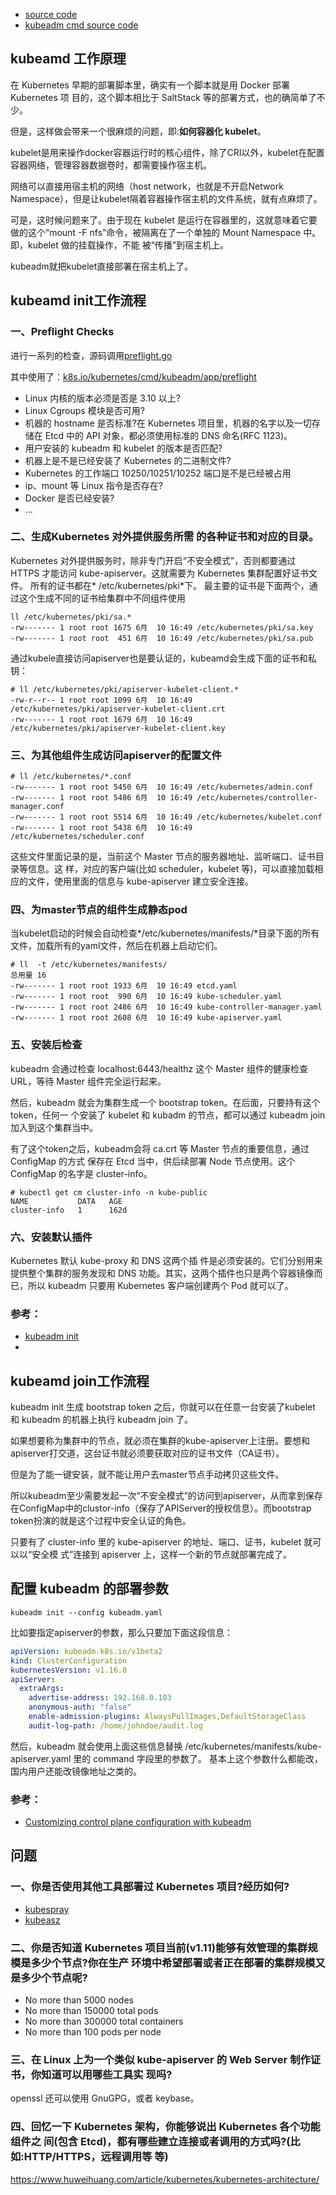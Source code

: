 
- [source code](https://github.com/kubernetes/kubernetes/tree/master/cmd/kubeadm)
- [kubeadm cmd source code](https://github.com/kubernetes/kubernetes/tree/master/cmd/kubeadm/app/cmd/phases)

## kubeamd 工作原理
在 Kubernetes 早期的部署脚本里，确实有一个脚本就是用 Docker 部署 Kubernetes 项 目的，这个脚本相比于 SaltStack 等的部署方式，也的确简单了不少。

但是，这样做会带来一个很麻烦的问题，即:**如何容器化 kubelet**。


kubelet是用来操作docker容器运行时的核心组件，除了CRI以外，kubelet在配置容器网络，管理容器数据卷时，都需要操作宿主机。


网络可以直接用宿主机的网络（host network，也就是不开启Network Namespace），但是让kubelet隔着容器操作宿主机的文件系统，就有点麻烦了。

可是，这时候问题来了。由于现在 kubelet 是运行在容器里的，这就意味着它要做的这个“mount -F nfs”命令，被隔离在了一个单独的 Mount Namespace 中。即，kubelet 做的挂载操作，不能 被“传播”到宿主机上。

kubeadm就把kubelet直接部署在宿主机上了。


## kubeamd init工作流程

### 一、Preflight Checks

进行一系列的检查，源码调用[preflight.go](https://github.com/kubernetes/kubernetes/blob/master/cmd/kubeadm/app/cmd/phases/init/preflight.go)

其中使用了：[k8s.io/kubernetes/cmd/kubeadm/app/preflight](https://godoc.org/k8s.io/kubernetes/cmd/kubeadm/app/preflight)

-  Linux 内核的版本必须是否是 3.10 以上?
- Linux Cgroups 模块是否可用?
- 机器的 hostname 是否标准?在 Kubernetes 项目里，机器的名字以及一切存储在 Etcd 中的 API 对象，都必须使用标准的 DNS 命名(RFC 1123)。
- 用户安装的 kubeadm 和 kubelet 的版本是否匹配?
- 机器上是不是已经安装了 Kubernetes 的二进制文件?
- Kubernetes 的工作端口 10250/10251/10252 端口是不是已经被占用
- ip、mount 等 Linux 指令是否存在?
- Docker 是否已经安装?
- ...

### 二、生成Kubernetes 对外提供服务所需 的各种证书和对应的目录。

Kubernetes 对外提供服务时，除非专门开启“不安全模式”，否则都要通过 HTTPS 才能访问 kube-apiserver。这就需要为 Kubernetes 集群配置好证书文件。
所有的证书都在* /etc/kubernetes/pki*下。
最主要的证书是下面两个，通过这个生成不同的证书给集群中不同组件使用
```shell
ll /etc/kubernetes/pki/sa.*
-rw------- 1 root root 1675 6月  10 16:49 /etc/kubernetes/pki/sa.key
-rw------- 1 root root  451 6月  10 16:49 /etc/kubernetes/pki/sa.pub
```
通过kubele直接访问apiserver也是要认证的，kubeamd会生成下面的证书和私钥：
```shell
# ll /etc/kubernetes/pki/apiserver-kubelet-client.*
-rw-r--r-- 1 root root 1099 6月  10 16:49 /etc/kubernetes/pki/apiserver-kubelet-client.crt
-rw------- 1 root root 1679 6月  10 16:49 /etc/kubernetes/pki/apiserver-kubelet-client.key
```

### 三、为其他组件生成访问apiserver的配置文件

```shell
# ll /etc/kubernetes/*.conf
-rw------- 1 root root 5450 6月  10 16:49 /etc/kubernetes/admin.conf
-rw------- 1 root root 5486 6月  10 16:49 /etc/kubernetes/controller-manager.conf
-rw------- 1 root root 5514 6月  10 16:49 /etc/kubernetes/kubelet.conf
-rw------- 1 root root 5438 6月  10 16:49 /etc/kubernetes/scheduler.conf
```
这些文件里面记录的是，当前这个 Master 节点的服务器地址、监听端口、证书目录等信息。这 样，对应的客户端(比如 scheduler，kubelet 等)，可以直接加载相应的文件，使用里面的信息与 kube-apiserver 建立安全连接。

### 四、为master节点的组件生成静态pod
当kubelet启动的时候会自动检查*/etc/kubernetes/manifests/*目录下面的所有文件，加载所有的yaml文件，然后在机器上启动它们。

```shell
# ll  -t /etc/kubernetes/manifests/
总用量 16
-rw------- 1 root root 1933 6月  10 16:49 etcd.yaml
-rw------- 1 root root  990 6月  10 16:49 kube-scheduler.yaml
-rw------- 1 root root 2486 6月  10 16:49 kube-controller-manager.yaml
-rw------- 1 root root 2608 6月  10 16:49 kube-apiserver.yaml
```
### 五、安装后检查
kubeadm 会通过检查 localhost:6443/healthz 这个 Master 组件的健康检查 URL，等待 Master 组件完全运行起来。

然后，kubeadm 就会为集群生成一个 bootstrap token。在后面，只要持有这个 token，任何一 个安装了 kubelet 和 kubadm 的节点，都可以通过 kubeadm join 加入到这个集群当中。


有了这个token之后，kubeadm会将 ca.crt 等 Master 节点的重要信息，通过 ConfigMap 的方式 保存在 Etcd 当中，供后续部署 Node 节点使用。这个 ConfigMap 的名字是 cluster-info。
```shell
# kubectl get cm cluster-info -n kube-public
NAME           DATA   AGE
cluster-info   1      162d
```
### 六、安装默认插件
Kubernetes 默认 kube-proxy 和 DNS 这两个插 件是必须安装的。它们分别用来提供整个集群的服务发现和 DNS 功能。其实，这两个插件也只是两个容器镜像而已，所以 kubeadm 只要用 Kubernetes 客户端创建两个 Pod 就可以了。

### 参考：
- [kubeadm init](https://kubernetes.io/zh/docs/reference/setup-tools/kubeadm/kubeadm-init/)
- 

## kubeamd join工作流程
kubeadm init 生成 bootstrap token 之后，你就可以在任意一台安装了kubelet 和 kubeadm 的机器上执行 kubeadm join 了。

如果想要称为集群中的节点，就必须在集群的kube-apiserver上注册。要想和apiserver打交道，这台证书就必须要获取对应的证书文件（CA证书）。

但是为了能一键安装，就不能让用户去master节点手动拷贝这些文件。


所以kubeadm至少需要发起一次“不安全模式”的访问到apiserver，从而拿到保存在ConfigMap中的clustor-info（保存了APIServer的授权信息）。而bootstrap token扮演的就是这个过程中安全认证的角色。


只要有了 cluster-info 里的 kube-apiserver 的地址、端口、证书，kubelet 就可以以“安全模 式”连接到 apiserver 上，这样一个新的节点就部署完成了。

## 配置 kubeadm 的部署参数

```shell
kubeadm init --config kubeadm.yaml
```
比如要指定apiserver的参数，那么只要加下面这段信息：
```yaml
apiVersion: kubeadm.k8s.io/v1beta2
kind: ClusterConfiguration
kubernetesVersion: v1.16.0
apiServer:
  extraArgs:
    advertise-address: 192.168.0.103
    anonymous-auth: "false"
    enable-admission-plugins: AlwaysPullImages,DefaultStorageClass
    audit-log-path: /home/johndoe/audit.log
```
然后，kubeadm 就会使用上面这些信息替换 /etc/kubernetes/manifests/kube-apiserver.yaml 里的 command 字段里的参数了。
基本上这个参数什么都能改，国内用户还能改镜像地址之类的。


### 参考：
- [Customizing control plane configuration with kubeadm](https://kubernetes.io/docs/setup/production-environment/tools/kubeadm/control-plane-flags/#apiserver-flags)



## 问题

### 一、你是否使用其他工具部署过 Kubernetes 项目?经历如何?

- [kubespray](https://github.com/kubernetes-sigs/kubespray)
- [kubeasz](https://github.com/easzlab/kubeasz)

### 二、你是否知道 Kubernetes 项目当前(v1.11)能够有效管理的集群规模是多少个节点?你在生产 环境中希望部署或者正在部署的集群规模又是多少个节点呢?

- No more than 5000 nodes
- No more than 150000 total pods
- No more than 300000 total containers
- No more than 100 pods per node

### 三、在 Linux 上为一个类似 kube-apiserver 的 Web Server 制作证书，你知道可以用哪些工具实 现吗?

openssl
还可以使用 GnuGPG，或者 keybase。
### 四、回忆一下 Kubernetes 架构，你能够说出 Kubernetes 各个功能组件之 间(包含 Etcd)，都有哪些建立连接或者调用的方式吗?(比如:HTTP/HTTPS，远程调用等 等)

https://www.huweihuang.com/article/kubernetes/kubernetes-architecture/
